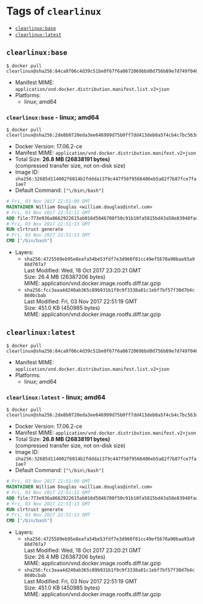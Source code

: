 <!-- THIS FILE IS GENERATED VIA './update-remote.sh' -->

# Tags of `clearlinux`

-	[`clearlinux:base`](#clearlinuxbase)
-	[`clearlinux:latest`](#clearlinuxlatest)

## `clearlinux:base`

```console
$ docker pull clearlinux@sha256:84ca8f06c4d39c51be0f67f6a0672069bbd0d756b89e7d749f040fa318b9c49d
```

-	Manifest MIME: `application/vnd.docker.distribution.manifest.list.v2+json`
-	Platforms:
	-	linux; amd64

### `clearlinux:base` - linux; amd64

```console
$ docker pull clearlinux@sha256:2de8b0720eda3ee646999d75b0ff7dd413deb0a5f4cb4c7bc563de7a6eda1efc
```

-	Docker Version: 17.06.2-ce
-	Manifest MIME: `application/vnd.docker.distribution.manifest.v2+json`
-	Total Size: **26.8 MB (26838191 bytes)**  
	(compressed transfer size, not on-disk size)
-	Image ID: `sha256:32685d114002f6014b2fddda1379c447f58f9566406eb5a82f7b87fce7fa1ae7`
-	Default Command: `["\/bin\/bash"]`

```dockerfile
# Fri, 03 Nov 2017 22:51:09 GMT
MAINTAINER William Douglas <william.douglas@intel.com>
# Fri, 03 Nov 2017 22:51:11 GMT
ADD file:773e936a8662922615ab016d5046700f50c91b10fa5815bd43a58e83940faac5 in / 
# Fri, 03 Nov 2017 22:51:13 GMT
RUN clrtrust generate
# Fri, 03 Nov 2017 22:51:13 GMT
CMD ["/bin/bash"]
```

-	Layers:
	-	`sha256:4725589eb95e8eafa54be53fdf7e3d960f81cc49ef5670a90baa93a988d707a7`  
		Last Modified: Wed, 18 Oct 2017 23:20:21 GMT  
		Size: 26.4 MB (26387206 bytes)  
		MIME: application/vnd.docker.image.rootfs.diff.tar.gzip
	-	`sha256:fcc3aaa4d240ab365c89b931b1f9c9f3338a01c1ebf7bf57f30d7b4c860bcbab`  
		Last Modified: Fri, 03 Nov 2017 22:51:19 GMT  
		Size: 451.0 KB (450985 bytes)  
		MIME: application/vnd.docker.image.rootfs.diff.tar.gzip

## `clearlinux:latest`

```console
$ docker pull clearlinux@sha256:84ca8f06c4d39c51be0f67f6a0672069bbd0d756b89e7d749f040fa318b9c49d
```

-	Manifest MIME: `application/vnd.docker.distribution.manifest.list.v2+json`
-	Platforms:
	-	linux; amd64

### `clearlinux:latest` - linux; amd64

```console
$ docker pull clearlinux@sha256:2de8b0720eda3ee646999d75b0ff7dd413deb0a5f4cb4c7bc563de7a6eda1efc
```

-	Docker Version: 17.06.2-ce
-	Manifest MIME: `application/vnd.docker.distribution.manifest.v2+json`
-	Total Size: **26.8 MB (26838191 bytes)**  
	(compressed transfer size, not on-disk size)
-	Image ID: `sha256:32685d114002f6014b2fddda1379c447f58f9566406eb5a82f7b87fce7fa1ae7`
-	Default Command: `["\/bin\/bash"]`

```dockerfile
# Fri, 03 Nov 2017 22:51:09 GMT
MAINTAINER William Douglas <william.douglas@intel.com>
# Fri, 03 Nov 2017 22:51:11 GMT
ADD file:773e936a8662922615ab016d5046700f50c91b10fa5815bd43a58e83940faac5 in / 
# Fri, 03 Nov 2017 22:51:13 GMT
RUN clrtrust generate
# Fri, 03 Nov 2017 22:51:13 GMT
CMD ["/bin/bash"]
```

-	Layers:
	-	`sha256:4725589eb95e8eafa54be53fdf7e3d960f81cc49ef5670a90baa93a988d707a7`  
		Last Modified: Wed, 18 Oct 2017 23:20:21 GMT  
		Size: 26.4 MB (26387206 bytes)  
		MIME: application/vnd.docker.image.rootfs.diff.tar.gzip
	-	`sha256:fcc3aaa4d240ab365c89b931b1f9c9f3338a01c1ebf7bf57f30d7b4c860bcbab`  
		Last Modified: Fri, 03 Nov 2017 22:51:19 GMT  
		Size: 451.0 KB (450985 bytes)  
		MIME: application/vnd.docker.image.rootfs.diff.tar.gzip
